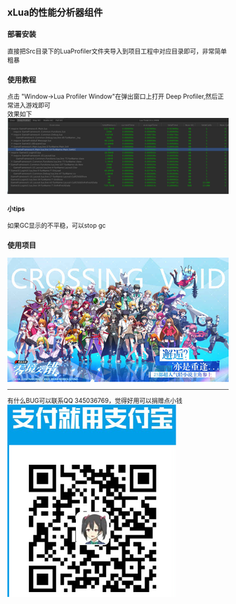 ## xLua的性能分析器组件


### 部署安装

直接把Src目录下的LuaProfiler文件夹导入到项目工程中对应目录即可，非常简单粗暴

### 使用教程
点击 "Window->Lua Profiler Window"在弹出窗口上打开 Deep Profiler,然后正常进入游戏即可
<br/>
效果如下
![](Assets/XLua/Doc/profiler.png)
<br/>
#### 小tips
如果GC显示的不平稳，可以stop gc

### 使用项目
![](Assets/XLua/Doc/ljjc.jpg)

---
有什么BUG可以联系QQ 345036769，觉得好用可以捐赠点小钱
![](Assets/XLua/Doc/zfb.png)
